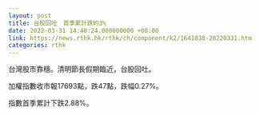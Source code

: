 ```yaml
---
layout: post
title: 台股回吐　首季累計跌約3%
date: 2022-03-31 14:40:24.000000000 +08:00
link: https://news.rthk.hk/rthk/ch/component/k2/1641838-20220331.htm
categories: rthk
---
```


台灣股市靠穩。清明節長假期臨近，台股回吐。

加權指數收市報17693點，跌47點，跌幅0.27%。

指數首季累計下跌2.88%。
